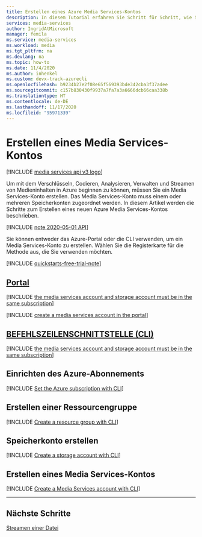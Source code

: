 ```yaml
---
title: Erstellen eines Azure Media Services-Kontos
description: In diesem Tutorial erfahren Sie Schritt für Schritt, wie Sie ein Azure Media Services-Konto erstellen.
services: media-services
author: IngridAtMicrosoft
manager: femila
ms.service: media-services
ms.workload: media
ms.tgt_pltfrm: na
ms.devlang: na
ms.topic: how-to
ms.date: 11/4/2020
ms.author: inhenkel
ms.custom: devx-track-azurecli
ms.openlocfilehash: b9234b27e2f08e65f569393bde342cba3f37adee
ms.sourcegitcommit: c157b830430f9937a7fa7a3a6666dcb66caa338b
ms.translationtype: HT
ms.contentlocale: de-DE
ms.lasthandoff: 11/17/2020
ms.locfileid: "95971339"
---
```

# <a name="create-a-media-services-account"></a>Erstellen eines Media Services-Kontos

[!INCLUDE [media services api v3 logo](./includes/v3-hr.md)]

Um mit dem Verschlüsseln, Codieren, Analysieren, Verwalten und Streamen von Medieninhalten in Azure beginnen zu können, müssen Sie ein Media Services-Konto erstellen. Das Media Services-Konto muss einem oder mehreren Speicherkonten zugeordnet werden. In diesem Artikel werden die Schritte zum Erstellen eines neuen Azure Media Services-Kontos beschrieben.

[!INCLUDE [note 2020-05-01 API](./includes/note-2020-05-01-account-creation.md)]

 Sie können entweder das Azure-Portal oder die CLI verwenden, um ein Media Services-Konto zu erstellen. Wählen Sie die Registerkarte für die Methode aus, die Sie verwenden möchten.

[!INCLUDE [quickstarts-free-trial-note](../../../includes/quickstarts-free-trial-note.md)]

<!-- NOTE: The following are in the includes folder and are reused in other How To articles. All task based content should be in the includes folder with the task- prefix prepended to the file name. -->

## <a name="portal"></a>[Portal](#tab/portal/)

[!INCLUDE [the media services account and storage account must be in the same subscription](./includes/note-account-storage-same-subscription.md)]

[!INCLUDE [create a media services account in the portal](./includes/task-create-media-services-account-portal.md)]

## <a name="cli"></a>[BEFEHLSZEILENSCHNITTSTELLE (CLI)](#tab/cli/)

[!INCLUDE [the media services account and storage account must be in the same subscription](./includes/note-account-storage-same-subscription.md)]

## <a name="set-the-azure-subscription"></a>Einrichten des Azure-Abonnements

[!INCLUDE [Set the Azure subscription with CLI](./includes/task-set-azure-subscription-cli.md)]

## <a name="create-a-resource-group"></a>Erstellen einer Ressourcengruppe

[!INCLUDE [Create a resource group with CLI](./includes/task-create-resource-group-cli.md)]

## <a name="create-a-storage-account"></a>Speicherkonto erstellen

[!INCLUDE [Create a storage account with CLI](./includes/task-create-storage-account-cli.md)]

## <a name="create-a-media-services-account"></a>Erstellen eines Media Services-Kontos

[!INCLUDE [Create a Media Services account with CLI](./includes/task-create-media-services-account-cli.md)]

---

## <a name="next-steps"></a>Nächste Schritte

[Streamen einer Datei](stream-files-dotnet-quickstart.md)
